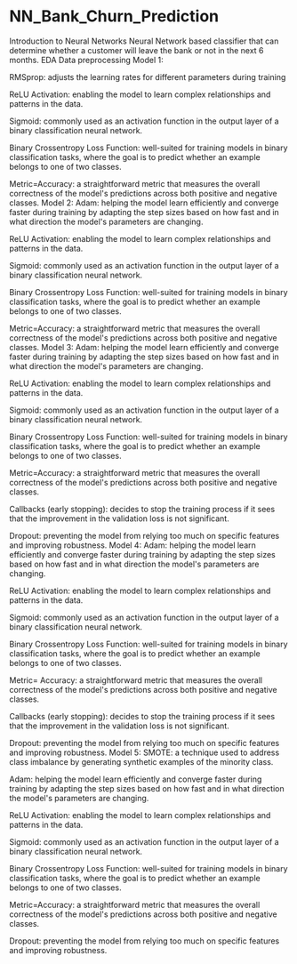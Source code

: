 # NN_Bank_Churn_Prediction
Introduction to Neural Networks
Neural Network based classifier that can determine whether a customer will leave the bank or not in the next 6 months.
EDA
Data preprocessing
Model 1:

RMSprop: adjusts the learning rates for different parameters during training

ReLU Activation: enabling the model to learn complex relationships and patterns in the data.

Sigmoid: commonly used as an activation function in the output layer of a binary classification neural network.

Binary Crossentropy Loss Function: well-suited for training models in binary classification tasks, where the goal is to predict whether an example belongs to one of two classes.

Metric=Accuracy: a straightforward metric that measures the overall correctness of the model's predictions across both positive and negative classes.
Model 2:
Adam: helping the model learn efficiently and converge faster during training by adapting the step sizes based on how fast and in what direction the model's parameters are changing.

ReLU Activation: enabling the model to learn complex relationships and patterns in the data.

Sigmoid: commonly used as an activation function in the output layer of a binary classification neural network.

Binary Crossentropy Loss Function: well-suited for training models in binary classification tasks, where the goal is to predict whether an example belongs to one of two classes.

Metric=Accuracy: a straightforward metric that measures the overall correctness of the model's predictions across both positive and negative classes.
Model 3:
Adam: helping the model learn efficiently and converge faster during training by adapting the step sizes based on how fast and in what direction the model's parameters are changing.

ReLU Activation: enabling the model to learn complex relationships and patterns in the data.

Sigmoid: commonly used as an activation function in the output layer of a binary classification neural network.

Binary Crossentropy Loss Function: well-suited for training models in binary classification tasks, where the goal is to predict whether an example belongs to one of two classes.

Metric=Accuracy: a straightforward metric that measures the overall correctness of the model's predictions across both positive and negative classes.

Callbacks (early stopping): decides to stop the training process if it sees that the improvement in the validation loss is not significant.

Dropout: preventing the model from relying too much on specific features and improving robustness.
Model 4:
Adam: helping the model learn efficiently and converge faster during training by adapting the step sizes based on how fast and in what direction the model's parameters are changing.

ReLU Activation: enabling the model to learn complex relationships and patterns in the data.

Sigmoid: commonly used as an activation function in the output layer of a binary classification neural network.

Binary Crossentropy Loss Function: well-suited for training models in binary classification tasks, where the goal is to predict whether an example belongs to one of two classes.

Metric= Accuracy: a straightforward metric that measures the overall correctness of the model's predictions across both positive and negative classes.

Callbacks (early stopping): decides to stop the training process if it sees that the improvement in the validation loss is not significant.

Dropout: preventing the model from relying too much on specific features and improving robustness.
Model 5:
SMOTE: a technique used to address class imbalance by generating synthetic examples of the minority class.

Adam: helping the model learn efficiently and converge faster during training by adapting the step sizes based on how fast and in what direction the model's parameters are changing.

ReLU Activation: enabling the model to learn complex relationships and patterns in the data.

Sigmoid: commonly used as an activation function in the output layer of a binary classification neural network.

Binary Crossentropy Loss Function: well-suited for training models in binary classification tasks, where the goal is to predict whether an example belongs to one of two classes.

Metric=Accuracy: a straightforward metric that measures the overall correctness of the model's predictions across both positive and negative classes.

Dropout: preventing the model from relying too much on specific features and improving robustness.
